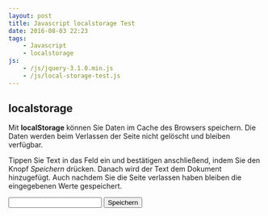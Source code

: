 ```yaml
---
layout: post
title: Javascript localstorage Test
date: 2016-08-03 22:23
tags:
    - Javascript
    - localstorage
js:
    - /js/jquery-3.1.0.min.js
    - /js/local-storage-test.js
---
```


## localstorage

Mit **localStorage** können Sie Daten im Cache des Browsers speichern. Die Daten werden beim Verlassen der Seite nicht gelöscht und bleiben verfügbar. 

Tippen Sie Text in das Feld ein und bestätigen anschließend, indem Sie den Knopf _Speichern_ drücken. Danach wird der Text dem Dokument hinzugefügt. Auch nachdem Sie die Seite verlassen haben bleiben die eingegebenen Werte gespeichert.

<div class="input-group">
    <input type="text" class="form-control">
    <span class="input-group-btn">
        <button class="btn btn-primary" type="button">Speichern</button>
    </span>
</div>

<ul class="text"></ul>
